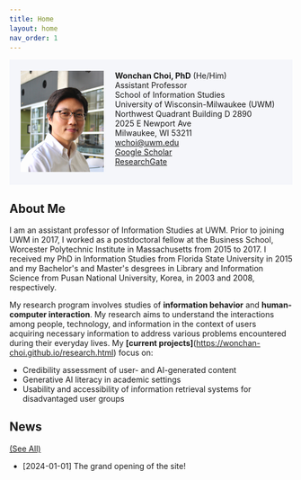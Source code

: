 ```yaml
---
title: Home
layout: home
nav_order: 1
---
```


<style>
  /* Default styles */
  .flex-container {
    background-color: #F5F6FA;
    padding: 20px;
    display: flex;
    align-items: left;
  }

  /* Image styles for small screens (up to 767px width) */
  @media (max-width: 767px) {
    .flex-container {
      flex-direction: column; /* Stack items vertically */
      align-items: center; /* Center items horizontally */
    }

    .flex-container img {
      width: 100%; /* Make the image take up the full width */
      margin-bottom: 15px; /* Add some space below the image */
    }
  }
</style>

<div class="flex-container">
  <div style="flex: 1;">
    <img src="/assets/images/wchoi_gp_60.png" alt="Wonchan Choi">
  </div>
  <div style="flex: 2; padding-left: 20px;">
    <!-- Your content here -->
    <b>Wonchan Choi, PhD</b> (He/Him)<br/>
    Assistant Professor <br/>
    School of Information Studies<br/>
    University of Wisconsin-Milwaukee (UWM)<br/>
    Northwest Quadrant Building D 2890<br/>
    2025 E Newport Ave<br/>
    Milwaukee, WI 53211<br/>
    <a href="mailto=wchoi@uwm.edu">wchoi@uwm.edu</a><br/>
    <a href="https://scholar.google.com/citations?user=p5_1GbgAAAAJ&hl=en">Google Scholar</a><br/>
    <a href="https://www.researchgate.net/profile/Wonchan-Choi">ResearchGate</a><br/>
  </div>
</div>

## About Me
I am an assistant professor of Information Studies at UWM. Prior to joining UWM in 2017, I worked as a postdoctoral fellow at the Business School, Worcester Polytechnic Institute in Massachusetts from 2015 to 2017. I received my PhD in Information Studies from Florida State University in 2015 and my Bachelor's and Master's desgrees in Library and Information Science from Pusan National University, Korea, in 2003 and 2008, respectively.

My research program involves studies of **information behavior** and **human-computer interaction**. My research aims to understand the interactions among people, technology, and information in the context of users acquiring necessary information to address various problems encountered during their everyday lives. My **[current projects]**(https://wonchan-choi.github.io/research.html) focus on:
- Credibility assessment of user- and AI-generated content
- Generative AI literacy in academic settings
- Usability and accessibility of information retrieval systems for disadvantaged user groups

## News 
[(See All)](https://wonchan-choi.github.io/news.html)
- [2024-01-01] The grand opening of the site!

